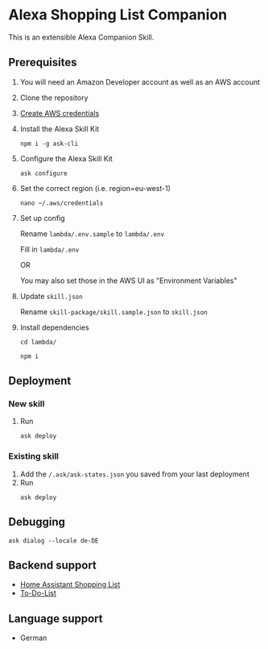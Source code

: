 # Alexa Shopping List Companion
This is an extensible Alexa Companion Skill.

## Prerequisites
1. You will need an Amazon Developer account as well as an AWS account
1. Clone the repository
1. [Create AWS credentials](https://developer.amazon.com/de-DE/docs/alexa/smapi/manage-credentials-with-ask-cli.html#create-aws-credentials)
1. Install the Alexa Skill Kit
    ```
    npm i -g ask-cli
    ```
1. Configure the Alexa Skill Kit
    ```
    ask configure
    ```

1. Set the correct region (i.e. region=eu-west-1)
    ```
    nano ~/.aws/credentials
    ```

1. Set up config

    Rename `lambda/.env.sample` to `lambda/.env`

    Fill in `lambda/.env`

    OR

    You may also set those in the AWS UI as "Environment Variables"

1. Update `skill.json`

    Rename `skill-package/skill.sample.json` to `skill.json`

1. Install dependencies

    ```
    cd lambda/
    ```

    ```
    npm i
    ```

## Deployment
### New skill
1. Run
    ```
    ask deploy
    ```

### Existing skill
1. Add the `/.ask/ask-states.json` you saved from your last deployment
1. Run
    ```
    ask deploy
    ```

## Debugging
```
ask dialog --locale de-DE
```

## Backend support
- [Home Assistant Shopping List](https://www.home-assistant.io/integrations/shopping_list/)
- [To-Do-List](https://github.com/paranerd/to-do-list)

## Language support
- German
